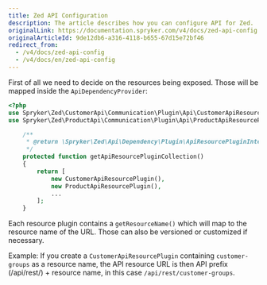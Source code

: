```yaml
---
title: Zed API Configuration
description: The article describes how you can configure API for Zed.
originalLink: https://documentation.spryker.com/v4/docs/zed-api-config
originalArticleId: 9de12db6-a316-4118-b655-67d15e72bf46
redirect_from:
  - /v4/docs/zed-api-config
  - /v4/docs/en/zed-api-config
---
```


First of all we need to decide on the resources being exposed. Those will be mapped inside the `ApiDependencyProvider`:

```php
<?php
use Spryker\Zed\CustomerApi\Communication\Plugin\Api\CustomerApiResourcePlugin;
use Spryker\Zed\ProductApi\Communication\Plugin\Api\ProductApiResourcePlugin;

    /**
     * @return \Spryker\Zed\Api\Dependency\Plugin\ApiResourcePluginInterface[]
     */
    protected function getApiResourcePluginCollection()
    {
        return [
            new CustomerApiResourcePlugin(),
            new ProductApiResourcePlugin(),
            ...
        ];
    }

```

Each resource plugin contains a `getResourceName()` which will map to the resource name of the URL. Those can also be versioned or customized if necessary.

Example: If you create a `CustomerApiResourcePlugin` containing `customer-groups` as a resource name, the API resource URL is then API prefix (/api/rest/) + resource name, in this case `/api/rest/customer-groups`.
